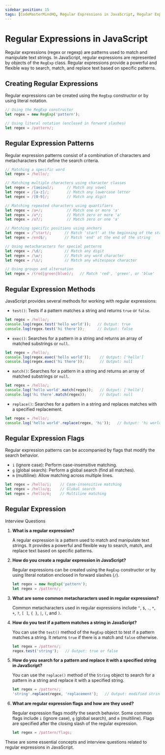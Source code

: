 ```yaml
---
sidebar_position: 15
tags: [CodeMasterMindHQ, Regular Expressions in JavaScript, Regular Expressions]
---
```


# Regular Expressions in JavaScript

Regular expressions (regex or regexp) are patterns used to match and manipulate text strings. In JavaScript, regular expressions are represented by objects of the `RegExp` class. Regular expressions provide a powerful and flexible way to search, match, and replace text based on specific patterns.

## Creating Regular Expressions

Regular expressions can be created using the `RegExp` constructor or by using literal notation.

```javascript
// Using the RegExp constructor
let regex = new RegExp('pattern');

// Using literal notation (enclosed in forward slashes)
let regex = /pattern/;
```

## Regular Expression Patterns

Regular expression patterns consist of a combination of characters and metacharacters that define the search criteria.

```javascript
// Matching a specific word
let regex = /hello/;

// Matching multiple characters using character classes
let regex = /[aeiou]/;      // Match any vowel
let regex = /[a-z]/;        // Match any lowercase letter
let regex = /[0-9]/;        // Match any digit

// Matching repeated characters using quantifiers
let regex = /a+/;           // Match one or more 'a'
let regex = /a*/;           // Match zero or more 'a'
let regex = /a?/;           // Match zero or one 'a'

// Matching specific positions using anchors
let regex = /^start/;      // Match 'start' at the beginning of the string
let regex = /end$/;        // Match 'end' at the end of the string

// Using metacharacters for special patterns
let regex = /\d/;          // Match any digit
let regex = /\w/;          // Match any word character
let regex = /\s/;          // Match any whitespace character

// Using groups and alternation
let regex = /(red|green|blue)/;   // Match 'red', 'green', or 'blue'
```

## Regular Expression Methods

JavaScript provides several methods for working with regular expressions:

- `test()`: Tests if a pattern matches a string and returns `true` or `false`.

```javascript
let regex = /hello/;
console.log(regex.test('hello world'));   // Output: true
console.log(regex.test('hi there'));      // Output: false
```

- `exec()`: Searches for a pattern in a string and returns an array of matched substrings or `null`.

```javascript
let regex = /hello/;
console.log(regex.exec('hello world'));    // Output: ['hello']
console.log(regex.exec('hi there'));       // Output: null
```

- `match()`: Searches for a pattern in a string and returns an array of matched substrings or `null`.

```javascript
let regex = /hello/;
console.log('hello world'.match(regex));   // Output: ['hello']
console.log('hi there'.match(regex));      // Output: null
```

- `replace()`: Searches for a pattern in a string and replaces matches with a specified replacement.

```javascript
let regex = /hello/;
console.log('hello world'.replace(regex, 'hi'));   // Output: 'hi world'
```

## Regular Expression Flags

Regular expression patterns can be accompanied by flags that modify the search behavior.

- `i` (ignore case): Perform case-insensitive matching.
- `g` (global search): Perform a global search (find all matches).
- `m` (multiline): Allow matching across multiple lines.

```javascript
let regex = /hello/i;    // Case-insensitive matching
let regex = /hello/g;    // Global search
let regex = /hello/m;    // Multiline matching
```

## Regular Expression

 Interview Questions

1. **What is a regular expression?**

   A regular expression is a pattern used to match and manipulate text strings. It provides a powerful and flexible way to search, match, and replace text based on specific patterns.

2. **How do you create a regular expression in JavaScript?**

   Regular expressions can be created using the `RegExp` constructor or by using literal notation enclosed in forward slashes (`/`).

   ```javascript
   let regex = new RegExp('pattern');
   let regex = /pattern/;
   ```

3. **What are some common metacharacters used in regular expressions?**

   Common metacharacters used in regular expressions include `^`, `$`, `.`, `*`, `+`, `?`, `[ ]`, `{ }`, `|`, `(`, and `)`.

4. **How do you test if a pattern matches a string in JavaScript?**

   You can use the `test()` method of the `RegExp` object to test if a pattern matches a string. It returns `true` if there is a match and `false` otherwise.

   ```javascript
   let regex = /pattern/;
   regex.test('string');   // Output: true or false
   ```

5. **How do you search for a pattern and replace it with a specified string in JavaScript?**

   You can use the `replace()` method of the `String` object to search for a pattern in a string and replace it with a specified string.

   ```javascript
   let regex = /pattern/;
   'string'.replace(regex, 'replacement');   // Output: modified string
   ```

6. **What are regular expression flags and how are they used?**

   Regular expression flags modify the search behavior. Some common flags include `i` (ignore case), `g` (global search), and `m` (multiline). Flags are specified after the closing slash of the regular expression.

   ```javascript
   let regex = /pattern/flags;
   ```

These are some essential concepts and interview questions related to regular expressions in JavaScript.
